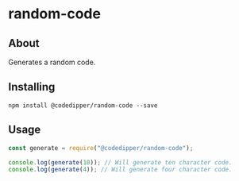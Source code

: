 # random-code
## About
Generates a random code.
## Installing
`npm install @codedipper/random-code --save`
## Usage
```js
const generate = require("@codedipper/random-code");

console.log(generate(10)); // Will generate ten character code.
console.log(generate(4)); // Will generate four character code.
```
